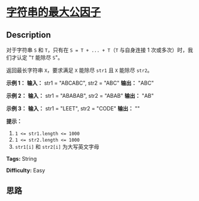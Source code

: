 # [字符串的最大公因子][title]

## Description

对于字符串 `S` 和 `T`，只有在 `S = T + ... + T`（`T` 与自身连接 1 次或多次）时，我们才认定 "`T` 能除尽 `S`"。

返回最长字符串 `X`，要求满足 `X` 能除尽 `str1` 且 `X` 能除尽 `str2`。



**示例 1：**
            **输入：** str1 = "ABCABC", str2 = "ABC"    **输出：** "ABC"    

**示例 2：**
            **输入：** str1 = "ABABAB", str2 = "ABAB"    **输出：** "AB"    

**示例 3：**
            **输入：** str1 = "LEET", str2 = "CODE"    **输出：** ""    



**提示：**

  1. `1 <= str1.length <= 1000`
  2. `1 <= str2.length <= 1000`
  3. `str1[i]` 和 `str2[i]` 为大写英文字母


**Tags:** String

**Difficulty:** Easy

## 思路

[title]: https://leetcode-cn.com/problems/greatest-common-divisor-of-strings
